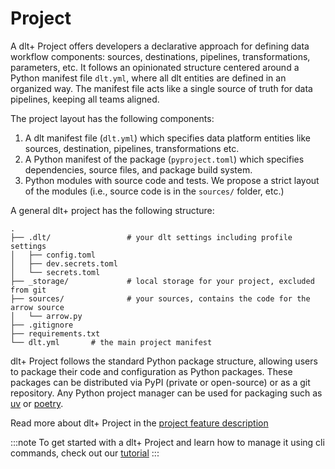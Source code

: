 # Project

A dlt+ Project offers developers a declarative approach for defining data workflow components: sources, destinations, pipelines, transformations, parameters, etc. It follows an opinionated structure centered around a Python manifest file `dlt.yml`, where all dlt entities are defined in an organized way. The manifest file acts like a single source of truth for data pipelines, keeping all teams aligned. 

The project layout has the following components:

1. A dlt manifest file (`dlt.yml`) which specifies data platform entities like sources, destination, pipelines, transformations etc.
2. A Python manifest of the package (`pyproject.toml`) which specifies dependencies, source files, and package build system.
3. Python modules with source code and tests. We propose a strict layout of the modules (i.e., source code is in the `sources/` folder, etc.)  
  
A general dlt+ project has the following structure:  
  
```text
.
├── .dlt/                 # your dlt settings including profile settings
│   ├── config.toml
│   ├── dev.secrets.toml
│   └── secrets.toml
├── _storage/             # local storage for your project, excluded from git
├── sources/              # your sources, contains the code for the arrow source
│   └── arrow.py
├── .gitignore
├── requirements.txt
└── dlt.yml       # the main project manifest
```

dlt+ Project follows the standard Python package structure, allowing users to package their code and configuration as Python packages. These packages can be distributed via PyPI (private or open-source) or as a git repository. Any Python project manager can be used for packaging such as [uv](https://docs.astral.sh/uv/) or [poetry](https://python-poetry.org/).

Read more about dlt+ Project in the [project feature description](../features/projects.md)  
  
:::note
To get started with a dlt+ Project and learn how to manage it using cli commands, check out our [tutorial](../getting-started/tutorial.md)
:::
